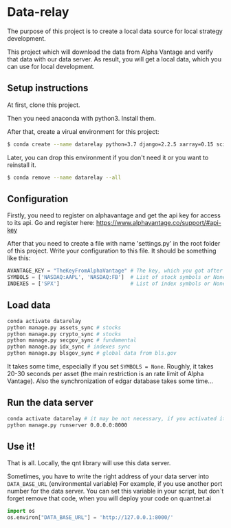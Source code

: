 # Data-relay

The purpose of this project is to create a local data source 
for local strategy development.

This project which will download the data from Alpha Vantage and
verify that data with our data server. As result, you will get
a local data, which you can use for local development.

## Setup instructions

At first, clone this project.

Then you need anaconda with python3. Install them.

After that, create a virual environment for this project:

```bash
$ conda create --name datarelay python=3.7 django=2.2.5 xarray=0.15 scipy=1.3.2 portalocker=1.5.2
```

Later, you can drop this environment if you don't need it or 
you want to reinstall it.

```bash
$ conda remove --name datarelay --all
```
 

## Configuration

Firstly, you need to register on alphavantage and get the api 
key for access to its api. Go and register here: 
https://www.alphavantage.co/support/#api-key

After that you need to create a file with name 'settings.py' 
in the root folder of this project. Write your configuration 
to this file. It should be something like this:
```python
AVANTAGE_KEY = "TheKeyFromAlphaVantage" # The key, which you got after registration on https://www.alphavantage.co
SYMBOLS = ['NASDAQ:AAPL', 'NASDAQ:FB']  # List of stock symbols or None to sync all 
INDEXES = ['SPX']                       # List of index symbols or None to sync all 
```

## Load data

```bash
conda activate datarelay
python manage.py assets_sync # stocks
python manage.py crypto_sync # stocks
python manage.py secgov_sync # fundamental
python manage.py idx_sync # indexes sync
python manage.py blsgov_sync # global data from bls.gov
```

It takes some time, especially if you set `SYMBOLS = None`. 
Roughly, it takes 20-30 seconds per asset (the main restriction is an rate limit of Alpha Vantage).
Also the synchronization of edgar database takes some time...

## Run the data server
```bash
conda activate datarelay # it may be not necessary, if you activated it before
python manage.py runserver 0.0.0.0:8000
```

## Use it!
That is all. Locally, the qnt library will use this data server. 

Sometimes, you have to write the right address of your data server 
into `DATA_BASE_URL` (environmental variable)  For example,
if you use another port number for the data server. 
You can set this variable in your script, 
but don`t forget remove that code, when you will deploy your code on quantnet.ai
```python
import os
os.environ["DATA_BASE_URL"] = 'http://127.0.0.1:8000/'
```
